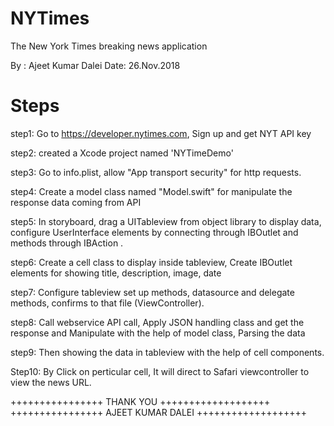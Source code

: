 # NYTimes
The New York Times breaking news application

By : Ajeet Kumar Dalei
Date: 26.Nov.2018

Steps
=====

step1: Go to https://developer.nytimes.com,
Sign up and get NYT API key

step2: created a Xcode project named 'NYTimeDemo'

step3: Go to info.plist, allow "App transport security" for http requests.

step4: Create a model class named "Model.swift" for manipulate the response data coming from API

step5: In storyboard, drag a UITableview from object library to display data, configure UserInterface elements by connecting through IBOutlet and methods through IBAction .

step6: Create a cell class to display inside tableview, Create IBOutlet elements for showing title, description, image, date

step7: Configure tableview set up methods, datasource and delegate methods, confirms to that file (ViewController).

step8: Call webservice API call, Apply JSON handling class and get the response and Manipulate with the help of model class, Parsing the data

step9: Then showing the data in tableview with the help of cell components.

Step10: By Click on perticular cell, It will direct to Safari viewcontroller to view the news URL.



++++++++++++++++      THANK YOU           +++++++++++++++++++
++++++++++++++++ AJEET KUMAR DALEI +++++++++++++++++++







